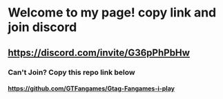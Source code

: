 # Welcome to my page! copy link and join discord
## https://discord.com/invite/G36pPhPbHw
### Can't Join? Copy this repo link below
#### https://github.com/GTFangames/Gtag-Fangames-i-play

